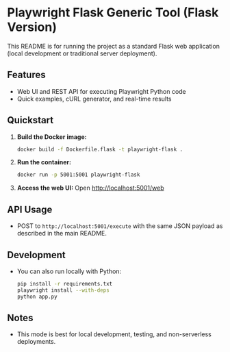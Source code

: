 # Playwright Flask Generic Tool (Flask Version)

This README is for running the project as a standard Flask web application (local development or traditional server deployment).

## Features
- Web UI and REST API for executing Playwright Python code
- Quick examples, cURL generator, and real-time results

## Quickstart

1. **Build the Docker image:**
   ```bash
   docker build -f Dockerfile.flask -t playwright-flask .
   ```
2. **Run the container:**
   ```bash
   docker run -p 5001:5001 playwright-flask
   ```
3. **Access the web UI:**
   Open [http://localhost:5001/web](http://localhost:5001/web)

## API Usage
- POST to `http://localhost:5001/execute` with the same JSON payload as described in the main README.

## Development
- You can also run locally with Python:
  ```bash
  pip install -r requirements.txt
  playwright install --with-deps
  python app.py
  ```

## Notes
- This mode is best for local development, testing, and non-serverless deployments.

